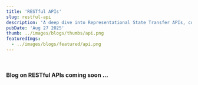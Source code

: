 ```yaml
---
title: 'RESTful APIs'
slug: restful-api
description: 'A deep dive into Representational State Transfer APIs, covering REST architecture principles, HTTP methods, stateless design & best practices for building scalable web services.'
pubDate: 'Aug 27 2025'
thumb: ../images/blogs/thumbs/api.png
featuredImgs: 
  - ../images/blogs/featured/api.png
---
```


<br>

<h4 style="font-size: 1.1em; font-weight: bold;">Blog on RESTful APIs coming soon ...</h4>

<br>
